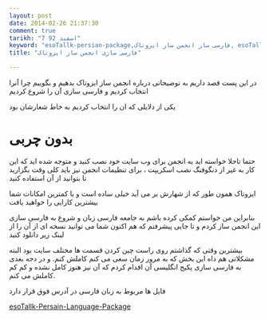 ```yaml
---
layout: post
date: 2014-02-26 21:37:30
comment: true
tarikh: "7 اسفند 92"
keyword: "esoTallk-persian-package,فارسی ساز انجمن ساز ایزوتاک, esoTallk"
title: "فارسی سازی انجمن ساز ایزوتاک"

---
```


در این پست قصد داریم به توضیحاتی  درباره انجمن ساز ایزوتاک بدهیم و بگوییم چرا آنرا انتخاب کردیم و فارسی سازی آن را شروع کردیم


یکی از دلایلی که ان را انتخاب کردیم به خاط شعارشان بود

بدون چربی
========

حتما تاحلا خواسته اید یه انجمن برای وب سایت خود نصب کنید و متوجه شده اید که این کار به غیر از دنگوفنگ نصب اسکریپت ، برای تنظیمات انجمن نیز باید کلی وقت بگزارید تا بتوانید از آن استفاده کنید

ایزوتاک همون طور که از شهارش بر می آید خیلی ساده است و با کمترین امکانات شما بیشترین کارایی را خواهید یافت

بنابراین من خواستم کمکی کرده باشم به جامعه فارسی زبان و شروع به فارسی سازی این انجمن ساز کردم و تا جایی پیشرفتم که هم اکنون شما می توانید نسخه ای از آن را از لینک زیر دانلود کنید

بیشترین وقتی که گذاشتم روی راست چین کردن قسمت ها مختلف سایت بود البته مشکلاتی هم  داه این بخش که به مرور زمان سعی می کنم کاملش کنم.
و در دجه بعدی به فارسی سازی پکیج انگلیسی آن اقدام کردم که آن نیز هنوز کامل نشده و کم کم کاملش می کنم.

فایل ها مربوط به زبان فارسی در آدرس فوق قرار دارد


[esoTallk-Persain-Language-Package](https://github.com/ALYREZA/esoTalk-Persian-language)
